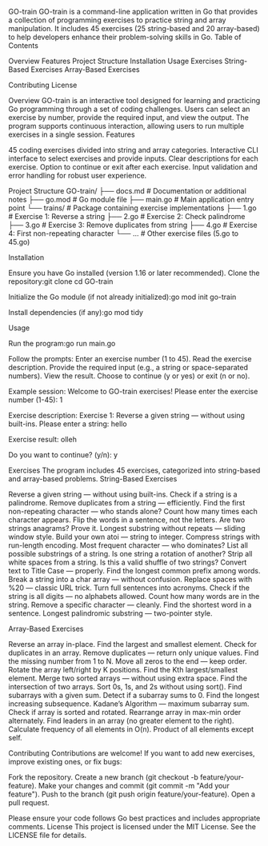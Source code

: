 GO-train
GO-train is a command-line application written in Go that provides a collection of programming exercises to practice string and array manipulation. It includes 45 exercises (25 string-based and 20 array-based) to help developers enhance their problem-solving skills in Go.
Table of Contents

Overview
Features
Project Structure
Installation
Usage
Exercises
String-Based Exercises
Array-Based Exercises


Contributing
License

Overview
GO-train is an interactive tool designed for learning and practicing Go programming through a set of coding challenges. Users can select an exercise by number, provide the required input, and view the output. The program supports continuous interaction, allowing users to run multiple exercises in a single session.
Features

45 coding exercises divided into string and array categories.
Interactive CLI interface to select exercises and provide inputs.
Clear descriptions for each exercise.
Option to continue or exit after each exercise.
Input validation and error handling for robust user experience.

Project Structure
GO-train/
├── docs.md              # Documentation or additional notes
├── go.mod               # Go module file
├── main.go              # Main application entry point
└── trains/              # Package containing exercise implementations
    ├── 1.go             # Exercise 1: Reverse a string
    ├── 2.go             # Exercise 2: Check palindrome
    ├── 3.go             # Exercise 3: Remove duplicates from string
    ├── 4.go             # Exercise 4: First non-repeating character
    └── ...              # Other exercise files (5.go to 45.go)

Installation

Ensure you have Go installed (version 1.16 or later recommended).
Clone the repository:git clone <repository-url>
cd GO-train


Initialize the Go module (if not already initialized):go mod init go-train


Install dependencies (if any):go mod tidy



Usage

Run the program:go run main.go


Follow the prompts:
Enter an exercise number (1 to 45).
Read the exercise description.
Provide the required input (e.g., a string or space-separated numbers).
View the result.
Choose to continue (y or yes) or exit (n or no).



Example session:
Welcome to GO-train exercises!
Please enter the exercise number (1-45): 1

Exercise description:
Exercise 1: Reverse a given string — without using built-ins.
Please enter a string: hello

Exercise result:
olleh

Do you want to continue? (y/n): y

Exercises
The program includes 45 exercises, categorized into string-based and array-based problems.
String-Based Exercises

Reverse a given string — without using built-ins.
Check if a string is a palindrome.
Remove duplicates from a string — efficiently.
Find the first non-repeating character — who stands alone?
Count how many times each character appears.
Flip the words in a sentence, not the letters.
Are two strings anagrams? Prove it.
Longest substring without repeats — sliding window style.
Build your own atoi — string to integer.
Compress strings with run-length encoding.
Most frequent character — who dominates?
List all possible substrings of a string.
Is one string a rotation of another?
Strip all white spaces from a string.
Is this a valid shuffle of two strings?
Convert text to Title Case — properly.
Find the longest common prefix among words.
Break a string into a char array — without confusion.
Replace spaces with %20 — classic URL trick.
Turn full sentences into acronyms.
Check if the string is all digits — no alphabets allowed.
Count how many words are in the string.
Remove a specific character — cleanly.
Find the shortest word in a sentence.
Longest palindromic substring — two-pointer style.

Array-Based Exercises

Reverse an array in-place.
Find the largest and smallest element.
Check for duplicates in an array.
Remove duplicates — return only unique values.
Find the missing number from 1 to N.
Move all zeros to the end — keep order.
Rotate the array left/right by K positions.
Find the Kth largest/smallest element.
Merge two sorted arrays — without using extra space.
Find the intersection of two arrays.
Sort 0s, 1s, and 2s without using sort().
Find subarrays with a given sum.
Detect if a subarray sums to 0.
Find the longest increasing subsequence.
Kadane’s Algorithm — maximum subarray sum.
Check if array is sorted and rotated.
Rearrange array in max-min order alternately.
Find leaders in an array (no greater element to the right).
Calculate frequency of all elements in O(n).
Product of all elements except self.

Contributing
Contributions are welcome! If you want to add new exercises, improve existing ones, or fix bugs:

Fork the repository.
Create a new branch (git checkout -b feature/your-feature).
Make your changes and commit (git commit -m "Add your feature").
Push to the branch (git push origin feature/your-feature).
Open a pull request.

Please ensure your code follows Go best practices and includes appropriate comments.
License
This project is licensed under the MIT License. See the LICENSE file for details.